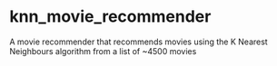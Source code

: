 # knn_movie_recommender
A movie recommender that recommends movies using the K Nearest Neighbours algorithm from a list of ~4500 movies

